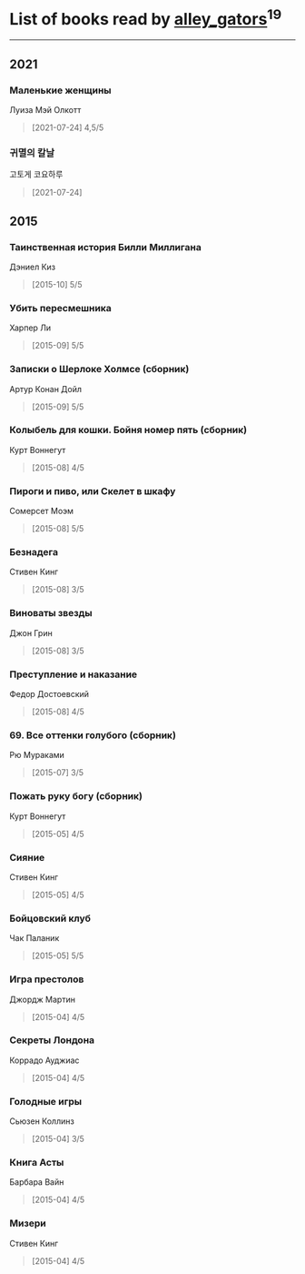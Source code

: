 # List of books read by [alley_gators](https://my.mail.ru/mail/alligatorsalley/)<sup>19</sup>
---

## 2021

### Маленькие женщины
Луиза Мэй Олкотт
> [2021-07-24] 4,5/5


### 귀멸의 칼날
고토게 코요하루
> [2021-07-24] 



## 2015

### Таинственная история Билли Миллигана
Дэниел Киз
> [2015-10] 5/5


### Убить пересмешника
Харпер Ли
> [2015-09] 5/5


### Записки о Шерлоке Холмсе (сборник)
Артур Конан Дойл
> [2015-09] 5/5


### Колыбель для кошки. Бойня номер пять (сборник)
Курт Воннегут
> [2015-08] 4/5


### Пироги и пиво, или Скелет в шкафу
Сомерсет Моэм
> [2015-08] 5/5


### Безнадега
Стивен Кинг
> [2015-08] 3/5


### Виноваты звезды
Джон Грин
> [2015-08] 3/5


### Преступление и наказание
Федор Достоевский
> [2015-08] 4/5


### 69. Все оттенки голубого (сборник)
Рю Мураками
> [2015-07] 3/5


### Пожать руку богу (сборник)
Курт Воннегут
> [2015-05] 4/5


### Сияние
Стивен Кинг
> [2015-05] 4/5


### Бойцовский клуб
Чак Паланик
> [2015-05] 5/5


### Игра престолов
Джордж Мартин
> [2015-04] 4/5


### Секреты Лондона
Коррадо Ауджиас
> [2015-04] 4/5


### Голодные игры
Сьюзен Коллинз
> [2015-04] 3/5


### Книга Асты
Барбара Вайн
> [2015-04] 4/5


### Мизери
Стивен Кинг
> [2015-04] 4/5



